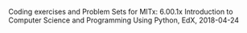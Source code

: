 Coding exercises and Problem Sets for MITx: 6.00.1x Introduction to Computer Science and Programming Using Python, EdX, 2018-04-24
